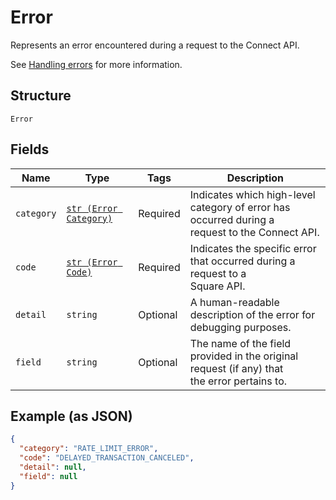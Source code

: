 
# Error

Represents an error encountered during a request to the Connect API.

See [Handling errors](https://developer.squareup.com/docs/build-basics/handling-errors) for more information.

## Structure

`Error`

## Fields

| Name | Type | Tags | Description |
|  --- | --- | --- | --- |
| `category` | [`str (Error Category)`](../../doc/models/error-category.md) | Required | Indicates which high-level category of error has occurred during a<br>request to the Connect API. |
| `code` | [`str (Error Code)`](../../doc/models/error-code.md) | Required | Indicates the specific error that occurred during a request to a<br>Square API. |
| `detail` | `string` | Optional | A human-readable description of the error for debugging purposes. |
| `field` | `string` | Optional | The name of the field provided in the original request (if any) that<br>the error pertains to. |

## Example (as JSON)

```json
{
  "category": "RATE_LIMIT_ERROR",
  "code": "DELAYED_TRANSACTION_CANCELED",
  "detail": null,
  "field": null
}
```

